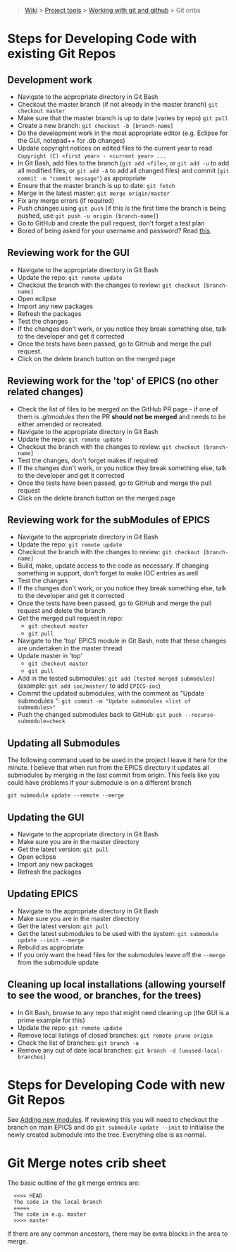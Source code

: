 > [Wiki](Home) > [Project tools](Project-tools) > [Working with git and github](Working-with-git-and-github) > Git cribs

Steps for Developing Code with existing Git Repos
=====================================================

Development work
----------------------------------------------------------------------------------
* Navigate to the appropriate directory in Git Bash
* Checkout the master branch (if not already in the master branch) `git checkout master`
* Make sure that the master branch is up to date (varies by repo) `git pull`
* Create a new branch: ``git checkout -b [branch-name]``
* Do the development work in the most appropriate editor (e.g. Eclipse for the GUI, notepad++ for .db changes)
* Update copyright notices on edited files to the current year to read ``Copyright (C) <first year> - <current year> ...``
* In Git Bash, add files to the branch (`git add <file>`, or `git add -u` to add all modified files, or `git add -A` to add all changed files) and commit (`git commit -m "commit message"`) as appropriate
* Ensure that the master branch is up to date: ``git fetch``
* Merge in the latest master: `git merge origin/master`
* Fix any merge errors (if required)
* Push changes using `git push` (if this is the first time the branch is being pushed, use `git push -u origin [branch-name]`)
* Go to GitHub and create the pull request, don't forget a test plan
* Bored of being asked for your username and password? Read [this](https://help.github.com/articles/caching-your-github-password-in-git/).

Reviewing work for the GUI
----------------------------------------------------------------------------------
* Navigate to the appropriate directory in Git Bash
* Update the repo: ``git remote update``
* Checkout the branch with the changes to review: ``git checkout [branch-name]``
* Open eclipse
* Import any new packages
* Refresh the packages
* Test the changes
* If the changes don't work, or you notice they break something else, talk to the developer and get it corrected
* Once the tests have been passed, go to GitHub and merge the pull request.
* Click on the delete branch button on the merged page

Reviewing work for the 'top' of EPICS (no other related changes)
----------------------------------------------------------------------------------
* Check the list of files to be merged on the GitHub PR page - if one of them is _.gitmodules_ then the PR **should not be merged** and needs to be either amended or recreated. 
* Navigate to the appropriate directory in Git Bash
* Update the repo: ``git remote update``
* Checkout the branch with the changes to review: ``git checkout [branch-name]``
* Test the changes, don't forget makes if required
* If the changes don't work, or you notice they break something else, talk to the developer and get it corrected
* Once the tests have been passed, go to GitHub and merge the pull request
* Click on the delete branch button on the merged page

Reviewing work for the subModules of EPICS
----------------------------------------------------------------------------------
* Navigate to the appropriate directory in Git Bash
* Update the repo: ``git remote update``
* Checkout the branch with the changes to review: ``git checkout [branch-name]``
* Build, make, update access to the code as necessary. If changing something in support, don't forget to make IOC entries as well
* Test the changes
* If the changes don't work, or you notice they break something else, talk to the developer and get it corrected
* Once the tests have been passed, go to GitHub and merge the pull request and delete the branch
* Get the merged pull request in repo: 
    * `git checkout master`
    * `git pull`
* Navigate to the 'top' EPICS module in Git Bash, note that these changes are undertaken in the master thread
* Update master in 'top' 
    * `git checkout master` 
    * `git pull`
* Add in the tested submodules: ``git add [tested merged submodules]`` (example: ``git add ioc/master/`` to add ``EPICS-ioc``)
* Commit the updated submodules, with the comment as "Update submodules <list of submodules>": ``git commit -m "Update submodules <list of submodules>"``
* Push the changed submodules back to GitHub: ``git push --recurse-submodule=check``

Updating all Submodules
------------------------

The following command used to be used in the project I leave it here for the minute. I believe that when run from the EPICS directory it updates all submodules by merging in the last commit from origin. This feels like you could have problems if your submodule is on a different branch

    git submodule update --remote --merge

Updating the GUI
----------------------------------------------------------------------------------
* Navigate to the appropriate directory in Git Bash
* Make sure you are in the master directory
* Get the latest version: ``git pull``
* Open eclipse
* Import any new packages
* Refresh the packages

Updating EPICS
----------------------------------------------------------------------------------
* Navigate to the appropriate directory in Git Bash
* Make sure you are in the master directory
* Get the latest version: ``git pull``
* Get the latest submodules to be used with the system: ``git submodule update --init --merge``
* Rebuild as appropriate
* If you only want the head files for the submodules leave off the ``--merge`` from the submodule update

Cleaning up local installations (allowing yourself to see the wood, or branches, for the trees)
------------------------------------------------------------------------------------------------
* In Git Bash, browse to any repo that might need cleaning up (the GUI is a prime example for this)
* Update the repo: ``git remote update``
* Remove local listings of closed branches: ``git remote prune origin``
* Check the list of branches: ``git branch -a``
* Remove any out of date local branches: ``git branch -d [unused-local-branches]``

Steps for Developing Code with new Git Repos
=====================================================

See [Adding new modules](Adding-new-modules-via-Git). If reviewing this you will need to checkout the branch on main EPICS and do `git submodule update --init` to initialise the newly created submodule into the tree. Everything else is as normal.

Git Merge notes crib sheet
=====================================================
The basic outline of the git merge entries are:

```
  <<<< HEAD
  The code in the local branch
  =====
  The code in e.g. master
  >>>> master
```

If there are any common ancestors, there may be extra blocks in the area to merge.
